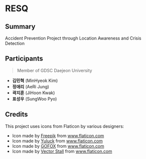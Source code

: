 # RESQ

## Summary
Accident Prevention Project through Location Awareness and Crisis Detection 

## Participants
> Member of GDSC Daejeon University
- **김민혁** (MinHyeok Kim)
- **정애리** (AeRi Jung)
- **곽지훈** (JiHoon Kwak)
- **표성우** (SungWoo Pyo)

## Credits
This project uses icons from Flaticon by various designers:

- Icon made by [Freepik](https://www.flaticon.com/kr/authors/Freepik) from www.flaticon.com
- Icon made by [Yuluck](https://www.flaticon.com/kr/authors/Yuluck) from www.flaticon.com
- Icon made by [GOFOX](https://www.flaticon.com/kr/authors/GOFOX) from www.flaticon.com
- Icon made by [Vector Stall](https://www.flaticon.com/kr/authors/vector-stallk) from www.flaticon.com
